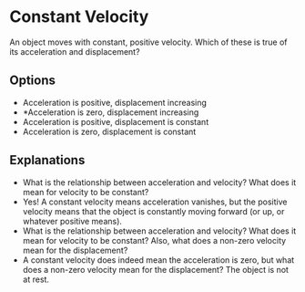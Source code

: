 # Constant Velocity
An object moves with constant, positive velocity. Which of these is true of its acceleration and displacement?

## Options
- Acceleration is positive, displacement increasing
- *Acceleration is zero, displacement increasing
- Acceleration is positive, displacement is constant
- Acceleration is zero, displacement is constant

## Explanations
- What is the relationship between acceleration and velocity? What does it mean for velocity to be constant?
- Yes! A constant velocity means acceleration vanishes, but the positive velocity means that the object is constantly moving forward (or up, or whatever positive means).
- What is the relationship between acceleration and velocity? What does it mean for velocity to be constant? Also, what does a non-zero velocity mean for the displacement?
- A constant velocity does indeed mean the acceleration is zero, but what does a non-zero velocity mean for the displacement? The object is not at rest.

